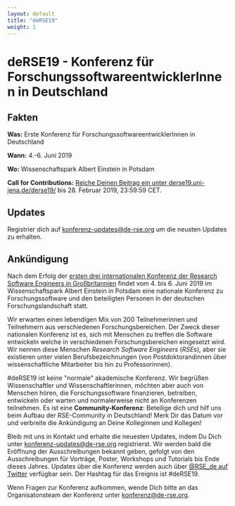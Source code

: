 ```yaml
---
layout: default
title: "deRSE19"
weight: 1
---
```


# deRSE19 - Konferenz für ForschungssoftwareentwicklerInnen in Deutschland

## Fakten

**Was:** Erste Konferenz für ForschungssoftwareentwicklerInnen in Deutschland

**Wann:** 4.-6. Juni 2019

**Wo:** Wissenschaftspark Albert Einstein in Potsdam

**Call for Contributions:** [Reiche Deinen Beitrag ein unter derse19.uni-jena.de/derse19/](https://derse19.uni-jena.de/derse19/) bis 28. Februar 2019, 23:59:59 CET.

## Updates

Registrier dich auf [konferenz-updates@de-rse.org](https://ml06.ispgateway.de/mailman/listinfo/konferenz-updates_de-rse.org) um die neusten Updates zu erhalten.

## Ankündigung

Nach dem Erfolg der [ersten drei internationalen Konferenz der Research Software Engineers in Großbritannien](https://rse.ac.uk/events/past-conferences/) findet vom 4. bis 6. Juni 2019 im Wissenschaftspark Albert Einstein in Potsdam eine nationale Konferenz zu Forschungssoftware und den beteiligten Personen in der deutschen Forschungslandschaft statt.

Wir erwarten einen lebendigen Mix von 200 Teilnehmerinnen und Teilnehmern aus verschiedenen Forschungsbereichen. Der Zweck dieser nationalen Konferenz ist es, sich mit Menschen zu treffen die Software entwickeln welche in verschiedenen Forschungsbereichen eingesetzt wird. Wir nennen diese Menschen *Research Software Engineers* (*RSE*s), aber sie existieren unter vielen Berufsbezeichnungen (von Postdoktorandinnen über wissenschaftliche Mitarbeiter bis hin zu Professorinnen).

\#deRSE19 ist keine "normale" akademische Konferenz. Wir begrüßen Wissenschaftler und Wissenschaftlerinnen, möchten aber auch von Menschen hören, die Forschungssoftware finanzieren, betreiben, entwickeln oder warten und normalerweise nicht an Konferenzen teilnehmen. Es ist eine **Community-Konferenz**: Beteilige dich und hilf uns beim Aufbau der RSE-Community in Deutschland! Merk Dir das Datum vor und verbreite die Ankündigung an Deine Kolleginnen und Kollegen!

Bleib mit uns in Kontakt und erhalte die neuesten Updates, indem Du Dich unter [konferenz-updates@de-rse.org](https://ml06.ispgateway.de/mailman/listinfo/konferenz-updates_de-rse.org) registrierst. Wir werden bald die Eröffnung der Ausschreibungen bekannt geben, gefolgt von den Ausschreibungen für Vorträge, Poster, Workshops und Tutorials bis Ende dieses Jahres. Updates über die Konferenz werden auch über [@RSE_de auf Twitter](https://twitter.com/rse_de) verfügbar sein. Der Hashtag für das Ereignis ist #deRSE19.

Wenn Fragen zur Konferenz aufkommen, wende Dich bitte an das Organisatonsteam der Konferenz unter [konferenz@de-rse.org](mailto:konferenz@de-rse.org).
